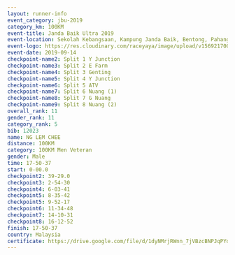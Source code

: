 ```yaml
---
layout: runner-info 
event_category: jbu-2019 
category_km: 100KM 
event-title: Janda Baik Ultra 2019
event-location: Sekolah Kebangsaan, Kampung Janda Baik, Bentong, Pahang, Malaysia 
event-logo: https://res.cloudinary.com/raceyaya/image/upload/v1569217009/logo/janda-baik_vch1pc.jpg 
event-date: 2019-09-14 
checkpoint-name2: Split 1 Y Junction 
checkpoint-name3: Split 2 E Farm 
checkpoint-name4: Split 3 Genting 
checkpoint-name5: Split 4 Y Junction 
checkpoint-name6: Split 5 ATV 
checkpoint-name7: Split 6 Nuang (1) 
checkpoint-name8: Split 7 G Nuang 
checkpoint-name9: Split 8 Nuang (2) 
overall_rank: 11
gender_rank: 11
category_rank: 5
bib: 12023
name: NG LEM CHEE
distance: 100KM
category: 100KM Men Veteran
gender: Male
time: 17-50-37
start: 0-00.0
checkpoint2: 39-29.0
checkpoint3: 2-54-30
checkpoint4: 6-03-41
checkpoint5: 8-35-42
checkpoint5: 9-52-17
checkpoint6: 11-34-48
checkpoint7: 14-10-31
checkpoint8: 16-12-52
finish: 17-50-37
country: Malaysia
certificate: https://drive.google.com/file/d/1dyNMrjRWnn_7jVBzcBNPJqPYdWbhgJuG/view?usp=sharing
---
```

